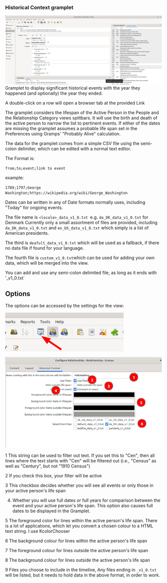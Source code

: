 ### Historical Context gramplet

![](./gramplet.png) 
Gramplet to display significant historical events with the year they happened (and optionally) the year they ended.

A double-click on a row will open a browser tab at the provided Link

The gramplet considers the lifespan of the Active Person in the People and the Relationship Category views splitbars.
It will use the birth and death of the active person to narrow the list to pertinent events. If either of the dates are missing the gramplet assumes a probable life span set in the Preferences using Gramps' "Probably Alive" calculation.
 
The data for the gramplet comes from a simple CSV file using the semi-colon delimiter, which can be edited with a normal text editor.

The Format is:

`from;to;event;link to event`

example:

`1789;1797;George Washington;https://wikipedia.org/wiki/George_Washington`

Dates can be written in any of Date formats normally uses, including "Today" for ongoing events.

The file name is `<locale>_data_v1_0.txt `e.g. `da_DK_data_v1_0.txt` for Denmark
Currently only a small assortment of files are provided, including `da_DK_data_v1_0.txt` and `en_US_data_v1_0.txt` which simply is a list of American presidents.

The third is `deafult_data_v1_0.txt` which will be used as a fallback, if there no data file if found for your language.

The fourth file is `custom_v1_0.txt`which can be used for adding your own data, which will be merged into the view.

You can add and use any semi-colon delimited file, as long as it ends with '_v1_0.txt´

## Options

The options can be accessed by the settings for the view:

![Options](./options1.png  "Options")

![Options](./options.png  "Options")

1 This string can be used to filter out text. If you set this to "Cen", then all lines where the text starts with "Cen" will be filtered out (i.e., "Census" as well as "Century", but not "1910 Census")

2 If you check this box, your filter will be active

3 This checkbox decides whether you will see all events or only those in your active person's life span

4. Whether you will use full dates or full years for comparison between the event and your active person's life span. This option also causes full dates to be displayed in the Gramplet.

5 The foreground color for lines within the active person's life span. There is a lot of applications, which let you convert a chosen colour to a HTML text string. I use KcolorChooser

6 The background colour for lines within the active person's life span
 
7  The foreground colour for lines outside the active person's life span

8 The background colour for lines outside the active person's life span

9 Files you choose to include in the timeline, Any files ending in `_v1_0.txt` will be listed, but it needs to hold data in the above format, in order to work.
